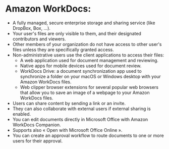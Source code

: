 # Amazon WorkDocs:
- A fully managed, secure enterprise storage and sharing service (like DropBox, Box, …).
- Your user's files are only visible to them, and their designated contributors and viewers. 
- Other members of your organization do not have access to other user's files unless they are specifically granted access. 
- Non-administrative users use the client applications to access their files: 
	- A web application used for document management and reviewing.
	- Native apps for mobile devices used for document review.
	- WorkDocs Drive: a document synchronization app used to synchronize a folder on your macOS or Windows desktop with your Amazon WorkDocs files.
	- Web clipper browser extensions for several popular web browsers that allow you to save an image of a webpage to your Amazon WorkDocs files.
- Users can share content by sending a link or an invite. 
- They can also collaborate with external users if external sharing is enabled. 
- You can edit documents directly in Microsoft Office with Amazon WorkDocs Companion.
- Supports also « Open with Microsoft Office Online ».
- You can create an approval workflow to route documents to one or more users for their approval.